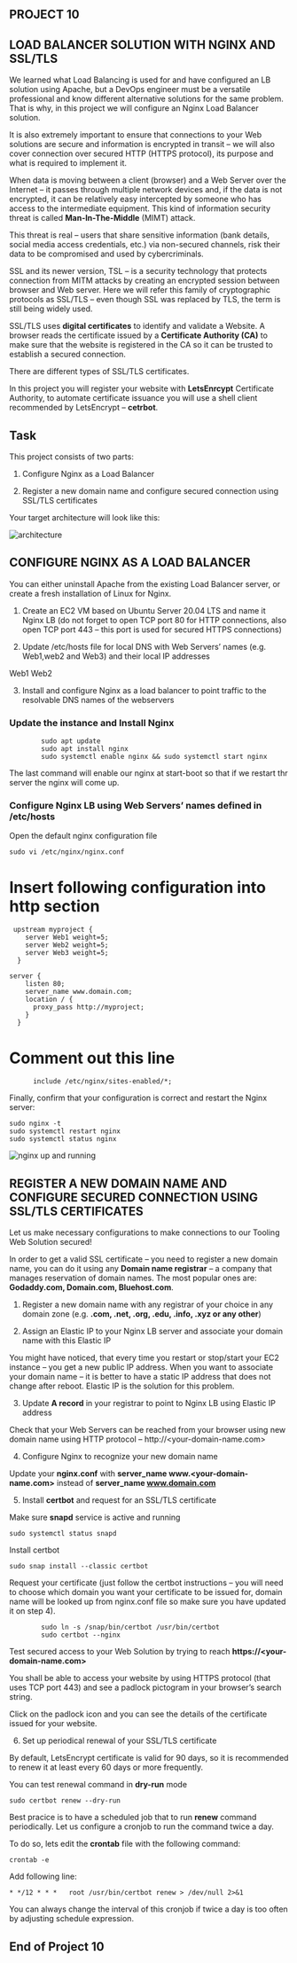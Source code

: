 ## PROJECT 10

## LOAD BALANCER SOLUTION WITH NGINX AND SSL/TLS

We learned what Load Balancing is used for and have configured an LB solution using Apache, but a DevOps engineer must be a versatile professional and know different alternative solutions for the same problem. That is why, in this project we will configure an Nginx Load Balancer solution.

It is also extremely important to ensure that connections to your Web solutions are secure and information is encrypted in transit – we will also cover connection over secured HTTP (HTTPS protocol), its purpose and what is required to implement it.

When data is moving between a client (browser) and a Web Server over the Internet – it passes through multiple network devices and, if the data is not encrypted, it can be relatively easy intercepted by someone who has access to the intermediate equipment. This kind of information security threat is called **Man-In-The-Middle** (MIMT) attack.

This threat is real – users that share sensitive information (bank details, social media access credentials, etc.) via non-secured channels, risk their data to be compromised and used by cybercriminals.

SSL and its newer version, TSL – is a security technology that protects connection from MITM attacks by creating an encrypted session between browser and Web server. Here we will refer this family of cryptographic protocols as SSL/TLS – even though SSL was replaced by TLS, the term is still being widely used.

SSL/TLS uses **digital certificates** to identify and validate a Website. A browser reads the certificate issued by a **Certificate Authority (CA)** to make sure that the website is registered in the CA so it can be trusted to establish a secured connection.

There are different types of SSL/TLS certificates.

In this project you will register your website with **LetsEnrcypt** Certificate Authority, to automate certificate issuance you will use a shell client recommended by LetsEncrypt – **cetrbot**.

## Task

This project consists of two parts:

1. Configure Nginx as a Load Balancer

2. Register a new domain name and configure secured connection using SSL/TLS certificates

Your target architecture will look like this:

![architecture](./images/architecture.PNG)

## CONFIGURE NGINX AS A LOAD BALANCER

You can either uninstall Apache from the existing Load Balancer server, or create a fresh installation of Linux for Nginx.

1. Create an EC2 VM based on Ubuntu Server 20.04 LTS and name it Nginx LB (do not forget to open TCP port 80 for HTTP connections, also open TCP port 443 – this port is used for secured HTTPS connections)

2. Update /etc/hosts file for local DNS with Web Servers’ names (e.g. Web1,web2 and Web3) and their local IP addresses

<WebServer1-Private-IP-Address> Web1
<WebServer2-Private-IP-Address> Web2

3. Install and configure Nginx as a load balancer to point traffic to the resolvable DNS names of the webservers

### Update the instance and Install Nginx

```
        sudo apt update
        sudo apt install nginx
        sudo systemctl enable nginx && sudo systemctl start nginx
```
The last command will enable our nginx at start-boot so that if we restart thr server the nginx will come up.
### Configure Nginx LB using Web Servers’ names defined in /etc/hosts

Open the default nginx configuration file

```
sudo vi /etc/nginx/nginx.conf
```
# Insert following configuration into http section

```
 upstream myproject {
    server Web1 weight=5;
    server Web2 weight=5;
    server Web3 weight=5;
  }

server {
    listen 80;
    server_name www.domain.com;
    location / {
      proxy_pass http://myproject;
    }
  }

```

# Comment out this line
```
      include /etc/nginx/sites-enabled/*;
```

Finally, confirm that your configuration is correct and restart the Nginx server:

```
sudo nginx -t
sudo systemctl restart nginx
sudo systemctl status nginx
```

![nginx up and running](./images/nginx-running.PNG)

## REGISTER A NEW DOMAIN NAME AND CONFIGURE SECURED CONNECTION USING SSL/TLS CERTIFICATES

Let us make necessary configurations to make connections to our Tooling Web Solution secured!

In order to get a valid SSL certificate – you need to register a new domain name, you can do it using any **Domain name registrar** – a company that manages reservation of domain names. The most popular ones are: **Godaddy.com, Domain.com, Bluehost.com**.

1. Register a new domain name with any registrar of your choice in any domain zone (e.g. **.com, .net, .org, .edu, .info, .xyz or any other**)

2. Assign an Elastic IP to your Nginx LB server and associate your domain name with this Elastic IP

You might have noticed, that every time you restart or stop/start your EC2 instance – you get a new public IP address. When you want to associate your domain name – it is better to have a static IP address that does not change after reboot. Elastic IP is the solution for this problem.

3. Update **A record** in your registrar to point to Nginx LB using Elastic IP address


Check that your Web Servers can be reached from your browser using new domain name using HTTP protocol – http://<your-domain-name.com>

4. Configure Nginx to recognize your new domain name

Update your **nginx.conf** with **server_name www.<your-domain-name.com>** instead of **server_name www.domain.com**

5. Install **certbot** and request for an SSL/TLS certificate

Make sure **snapd** service is active and running

```
sudo systemctl status snapd
```

Install certbot

```
sudo snap install --classic certbot
```

Request your certificate (just follow the certbot instructions – you will need to choose which domain you want your certificate to be issued for, domain name will be looked up from nginx.conf file so make sure you have updated it on step 4).

```
        sudo ln -s /snap/bin/certbot /usr/bin/certbot
        sudo certbot --nginx
```

Test secured access to your Web Solution by trying to reach **https://<your-domain-name.com>**

You shall be able to access your website by using HTTPS protocol (that uses TCP port 443) and see a padlock pictogram in your browser’s search string.

Click on the padlock icon and you can see the details of the certificate issued for your website.

6. Set up periodical renewal of your SSL/TLS certificate

By default, LetsEncrypt certificate is valid for 90 days, so it is recommended to renew it at least every 60 days or more frequently.

You can test renewal command in **dry-run** mode

```
sudo certbot renew --dry-run
```

Best pracice is to have a scheduled job that to run **renew** command periodically. Let us configure a cronjob to run the command twice a day.

To do so, lets edit the **crontab** file with the following command:

```
crontab -e
```

Add following line:

```
* */12 * * *   root /usr/bin/certbot renew > /dev/null 2>&1
```

You can always change the interval of this cronjob if twice a day is too often by adjusting schedule expression.



## End of Project 10
